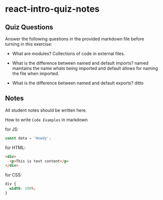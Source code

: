 # react-intro-quiz-notes

## Quiz Questions

Answer the following questions in the provided markdown file before turning in this exercise:

- What are modules?
  Collections of code in external files.

- What is the difference between named and default imports?
  named maintains the name whats being imported and default allows for naming the file when imported.

- What is the difference between named and default exports?
  ditto

## Notes

All student notes should be written here.

How to write `Code Examples` in markdown

for JS:

```javascript
const data = 'Howdy';
```

for HTML:

```html
<div>
  <p>This is text content</p>
</div>
```

for CSS:

```css
div {
  width: 100%;
}
```
